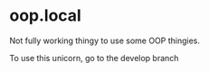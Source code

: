 # oop.local
Not fully working thingy to use some OOP thingies.

To use this unicorn, go to the develop branch
